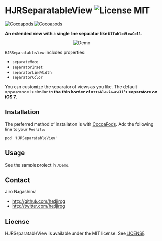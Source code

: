 HJRSeparatableView ![License MIT](https://go-shields.herokuapp.com/license-MIT-blue.png)
================

[![Cocoapods](https://cocoapod-badges.herokuapp.com/v/HJRSeparatableView/badge.png)](http://cocoapods.org/?q=HJRSeparatableView)
[![Cocoapods](https://cocoapod-badges.herokuapp.com/p/HJRSeparatableView/badge.png)](http://cocoapods.org/?q=HJRSeparatableView)

**An extended view with a single line separator like `UITableViewCell`.**

<p align="center">
  <img title="Demo" src="https://raw.github.com/hedjirog/HJRSeparatableView/master/Demo/Resources/Demo.gif"/>
</p>

`HJRSeparatableView` includes properties:

- `separateMode`
- `separatorInset`
- `separatorLineWidth`
- `separatorColor`

You can customize the separator of views as you like.
The default appearance is similar to **the thin border of `UITableViewCell`'s separators on iOS 7**.

## Installation

The preferred method of installation is with [CocoaPods](http://cocoapods.org).
Add the following line to your `Podfile`:

```
pod 'HJRSeparatableView'
```

## Usage

See the sample project in `/Demo`.

## Contact

Jiro Nagashima

- http://github.com/hedjirog
- http://twitter.com/hedjirog

## License

HJRSeparatableView is available under the MIT license. See [LICENSE](https://github.com/hedjirog/HJRSeparatableView/blob/master/LICENSE).

